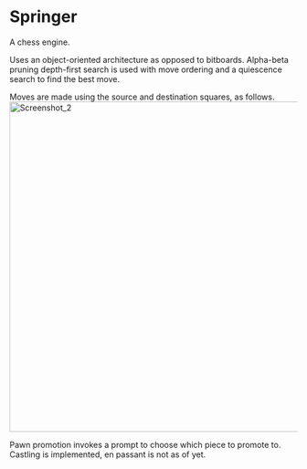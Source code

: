 # Springer
A chess engine.

Uses an object-oriented architecture as opposed to bitboards.
Alpha-beta pruning depth-first search is used with move ordering and a quiescence search to find the best move.

Moves are made using the source and destination squares, as follows. 
<img width="579" alt="Screenshot_2" src="https://github.com/user-attachments/assets/3f0aa2f7-2eb6-4881-97d9-e8a647a5cea2">

Pawn promotion invokes a prompt to choose which piece to promote to. Castling is implemented, en passant is not as of yet.
